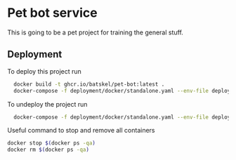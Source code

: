 # Pet bot service

This is going to be a pet project for training the general stuff.

## Deployment
To deploy this project run
```bash
  docker build -t ghcr.io/batskel/pet-bot:latest .
  docker-compose -f deployment/docker/standalone.yaml --env-file deployment/docker/.env up -d
```
To undeploy the project run
```bash
  docker-compose -f deployment/docker/standalone.yaml --env-file deployment/docker/.env down 
```

Useful command to stop and remove all containers

```bash
docker stop $(docker ps -qa)
docker rm $(docker ps -qa)
```